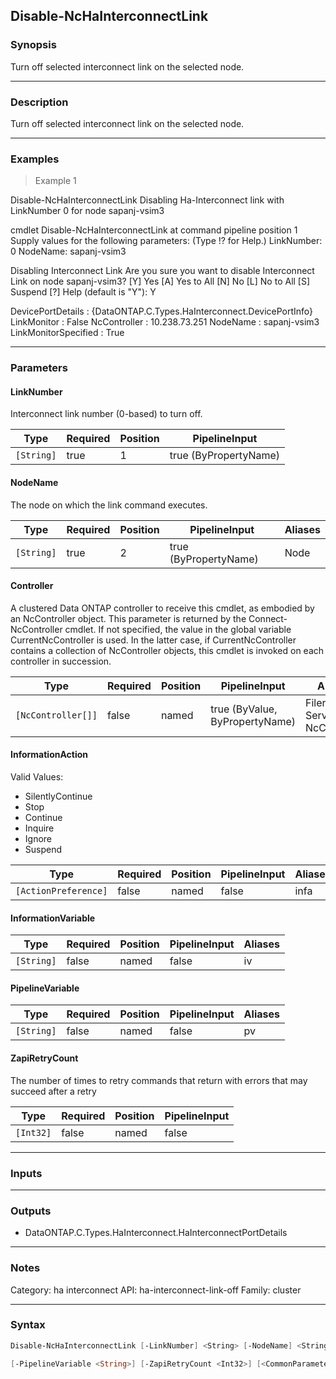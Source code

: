 Disable-NcHaInterconnectLink
----------------------------

### Synopsis
Turn off selected interconnect link on the selected node.

---

### Description

Turn off selected interconnect link on the selected node.

---

### Examples
> Example 1

Disable-NcHaInterconnectLink
Disabling Ha-Interconnect link with LinkNumber 0 for node sapanj-vsim3

cmdlet Disable-NcHaInterconnectLink at command pipeline position 1
Supply values for the following parameters:
(Type !? for Help.)
LinkNumber: 0
NodeName: sapanj-vsim3

Disabling Interconnect Link
Are you sure you want to disable Interconnect Link on node sapanj-vsim3?
[Y] Yes  [A] Yes to All  [N] No  [L] No to All  [S] Suspend  [?] Help (default is "Y"): Y

DevicePortDetails    : {DataONTAP.C.Types.HaInterconnect.DevicePortInfo}
LinkMonitor          : False
NcController         : 10.238.73.251
NodeName             : sapanj-vsim3
LinkMonitorSpecified : True

---

### Parameters
#### **LinkNumber**
Interconnect link number (0-based) to turn off.

|Type      |Required|Position|PipelineInput        |
|----------|--------|--------|---------------------|
|`[String]`|true    |1       |true (ByPropertyName)|

#### **NodeName**
The node on which the link command executes.

|Type      |Required|Position|PipelineInput        |Aliases|
|----------|--------|--------|---------------------|-------|
|`[String]`|true    |2       |true (ByPropertyName)|Node   |

#### **Controller**
A clustered Data ONTAP controller to receive this cmdlet, as embodied by an NcController object.  This parameter is returned by the Connect-NcController cmdlet.  If not specified, the value in the global variable CurrentNcController is used.  In the latter case, if CurrentNcController contains a collection of NcController objects, this cmdlet is invoked on each controller in succession.

|Type              |Required|Position|PipelineInput                 |Aliases                          |
|------------------|--------|--------|------------------------------|---------------------------------|
|`[NcController[]]`|false   |named   |true (ByValue, ByPropertyName)|Filer<br/>Server<br/>NcController|

#### **InformationAction**

Valid Values:

* SilentlyContinue
* Stop
* Continue
* Inquire
* Ignore
* Suspend

|Type                |Required|Position|PipelineInput|Aliases|
|--------------------|--------|--------|-------------|-------|
|`[ActionPreference]`|false   |named   |false        |infa   |

#### **InformationVariable**

|Type      |Required|Position|PipelineInput|Aliases|
|----------|--------|--------|-------------|-------|
|`[String]`|false   |named   |false        |iv     |

#### **PipelineVariable**

|Type      |Required|Position|PipelineInput|Aliases|
|----------|--------|--------|-------------|-------|
|`[String]`|false   |named   |false        |pv     |

#### **ZapiRetryCount**
The number of times to retry commands that return with errors that may succeed after a retry

|Type     |Required|Position|PipelineInput|
|---------|--------|--------|-------------|
|`[Int32]`|false   |named   |false        |

---

### Inputs

---

### Outputs
* DataONTAP.C.Types.HaInterconnect.HaInterconnectPortDetails

---

### Notes
Category: ha interconnect
API: ha-interconnect-link-off
Family: cluster

---

### Syntax
```PowerShell
Disable-NcHaInterconnectLink [-LinkNumber] <String> [-NodeName] <String> [-Controller <NcController[]>] [-InformationAction <ActionPreference>] [-InformationVariable <String>] 
```
```PowerShell
[-PipelineVariable <String>] [-ZapiRetryCount <Int32>] [<CommonParameters>]
```
